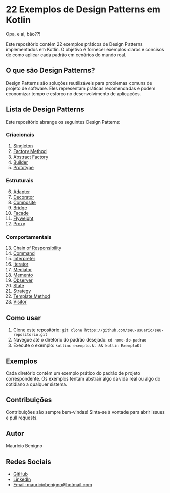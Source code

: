 # 22 Exemplos de Design Patterns em Kotlin

Opa, e ai, bão??! 

Este repositório contém 22 exemplos práticos de Design Patterns implementados em Kotlin. O objetivo é fornecer exemplos claros e concisos de como aplicar cada padrão em cenários do mundo real.

## O que são Design Patterns?

Design Patterns são soluções reutilizáveis para problemas comuns de projeto de software. Eles representam práticas recomendadas e podem economizar tempo e esforço no desenvolvimento de aplicações.

## Lista de Design Patterns

Este repositório abrange os seguintes Design Patterns:

### Criacionais
1.  [Singleton](https://github.com/mauriciobenigno/DesignPatternsKotlin_examples/tree/master/src/main/kotlin/designPatterns/creationalPatterns/singleton)
2.  [Factory Method](https://github.com/mauriciobenigno/DesignPatternsKotlin_examples/tree/master/src/main/kotlin/designPatterns/creationalPatterns/factoryMethod)
3.  [Abstract Factory](https://github.com/mauriciobenigno/DesignPatternsKotlin_examples/tree/master/src/main/kotlin/designPatterns/creationalPatterns/abstractFactory)
4.  [Builder](https://github.com/mauriciobenigno/DesignPatternsKotlin_examples/tree/master/src/main/kotlin/designPatterns/creationalPatterns/builder)
5.  [Prototype](https://github.com/mauriciobenigno/DesignPatternsKotlin_examples/tree/master/src/main/kotlin/designPatterns/creationalPatterns/prototype)

### Estruturais
6.  [Adapter](https://github.com/mauriciobenigno/DesignPatternsKotlin_examples/tree/master/src/main/kotlin/designPatterns/structuralPatterns/adapter)
7.  [Decorator](https://github.com/mauriciobenigno/DesignPatternsKotlin_examples/tree/master/src/main/kotlin/designPatterns/structuralPatterns/decorator)
8.  [Composite](https://github.com/mauriciobenigno/DesignPatternsKotlin_examples/tree/master/src/main/kotlin/designPatterns/structuralPatterns/composite)
9.  [Bridge](https://github.com/mauriciobenigno/DesignPatternsKotlin_examples/tree/master/src/main/kotlin/designPatterns/structuralPatterns/bridge)
10. [Facade](https://github.com/mauriciobenigno/DesignPatternsKotlin_examples/tree/master/src/main/kotlin/designPatterns/structuralPatterns/facade)
11. [Flyweight](https://github.com/mauriciobenigno/DesignPatternsKotlin_examples/tree/master/src/main/kotlin/designPatterns/structuralPatterns/flyweight)
12. [Proxy](https://github.com/mauriciobenigno/DesignPatternsKotlin_examples/tree/master/src/main/kotlin/designPatterns/structuralPatterns/proxy)

### Comportamentais
13. [Chain of Responsibility](https://github.com/mauriciobenigno/DesignPatternsKotlin_examples/tree/master/src/main/kotlin/designPatterns/behavioralPatterns/chainOfResponsability)
14. [Command](https://github.com/mauriciobenigno/DesignPatternsKotlin_examples/tree/master/src/main/kotlin/designPatterns/behavioralPatterns/command)
15. [Interpreter](https://github.com/mauriciobenigno/DesignPatternsKotlin_examples/tree/master/src/main/kotlin/designPatterns/behavioralPatterns/interpreter)
16. [Iterator](https://github.com/mauriciobenigno/DesignPatternsKotlin_examples/tree/master/src/main/kotlin/designPatterns/behavioralPatterns/iterator)
17. [Mediator](https://github.com/mauriciobenigno/DesignPatternsKotlin_examples/tree/master/src/main/kotlin/designPatterns/behavioralPatterns/mediator)
18. [Memento](https://github.com/mauriciobenigno/DesignPatternsKotlin_examples/tree/master/src/main/kotlin/designPatterns/behavioralPatterns/memento)
19. [Observer](https://github.com/mauriciobenigno/DesignPatternsKotlin_examples/tree/master/src/main/kotlin/designPatterns/behavioralPatterns/observer)
20. [State](https://github.com/mauriciobenigno/DesignPatternsKotlin_examples/tree/master/src/main/kotlin/designPatterns/behavioralPatterns/state)
21. [Strategy](https://github.com/mauriciobenigno/DesignPatternsKotlin_examples/tree/master/src/main/kotlin/designPatterns/behavioralPatterns/strategy)
22. [Template Method](https://github.com/mauriciobenigno/DesignPatternsKotlin_examples/tree/master/src/main/kotlin/designPatterns/behavioralPatterns/template)
23. [Visitor](https://github.com/mauriciobenigno/DesignPatternsKotlin_examples/tree/master/src/main/kotlin/designPatterns/behavioralPatterns/visitor)

## Como usar

1.  Clone este repositório: `git clone https://github.com/seu-usuario/seu-repositorio.git`
2.  Navegue até o diretório do padrão desejado: `cd nome-do-padrao`
3.  Execute o exemplo: `kotlinc exemplo.kt && kotlin ExemploKt`

## Exemplos

Cada diretório contém um exemplo prático do padrão de projeto correspondente. Os exemplos tentam abstrair algo da vida real ou algo do cotidiano a qualquer sistema.

## Contribuições

Contribuições são sempre bem-vindas! Sinta-se à vontade para abrir issues e pull requests.

## Autor

Maurício Benigno

## Redes Sociais

*   [GitHub](https://github.com/mauriciobenigno)
*   [LinkedIn](https://www.linkedin.com/in/mauriciobenigno/)
*   [Email: mauriciobenigno@hotmail.com](mailto:mauriciobenigno@hotmail.com)
